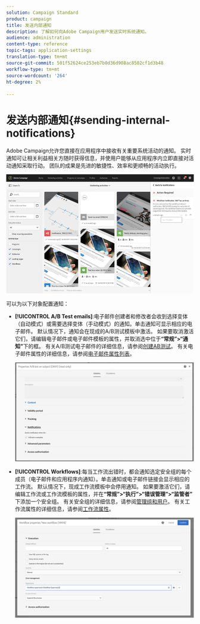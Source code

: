 ```yaml
---
solution: Campaign Standard
product: campaign
title: 发送内部通知
description: 了解如何向Adobe Campaign用户发送实时系统通知。
audience: administration
content-type: reference
topic-tags: application-settings
translation-type: tm+mt
source-git-commit: 501f52624ce253eb7b0d36d908ac8502cf1d3b48
workflow-type: tm+mt
source-wordcount: '264'
ht-degree: 2%

---
```



# 发送内部通知{#sending-internal-notifications}

Adobe Campaign允许您直接在应用程序中接收有关重要系统活动的通知。 实时通知可让相关利益相关方随时获得信息，并使用户能够从应用程序内立即直接对活动通知采取行动。 团队的成果是先进的敏捷性、效率和更顺畅的活动执行。

![](assets/pulse_3.png)

可以为以下对象配置通知：

* **[!UICONTROL A/B Test emails]**:电子邮件创建者和修改者会收到选择变体（自动模式）或需要选择变体（手动模式）的通知。单击通知可显示相应的电子邮件。 默认情况下，通知会在现成的A/B测试模板中激活。 如果要取消激活它们，请编辑电子邮件或电子邮件模板的属性，并取消选中位于&#x200B;**“常规”>“通知”**&#x200B;下的框。 有关A/B测试电子邮件的详细信息，请参阅[创建AB测试](../../channels/using/designing-an-a-b-test-email.md)。 有关电子邮件属性的详细信息，请参阅[电子邮件属性列表](../../administration/using/configuring-email-channel.md#list-of-email-properties)。

   ![](assets/pulse_2.png)

* **[!UICONTROL Workflows]**:每当工作流出错时，都会通知选定安全组的每个成员（电子邮件和应用程序内通知）。单击通知或电子邮件链接会显示相应的工作流。 默认情况下，现成工作流模板中会停用通知。 如果要激活它们，请编辑工作流或工作流模板的属性，并在&#x200B;**“常规”>“执行”>“错误管理”>“监管者”**&#x200B;下添加一个安全组。 有关安全组的详细信息，请参阅[管理组和用户](../../administration/using/managing-groups-and-users.md)。 有关工作流属性的详细信息，请参阅[工作流属性](../../automating/using/managing-execution-options.md)。

   ![](assets/pulse_1.png)
